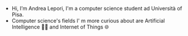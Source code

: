 - Hi, I’m Andrea Lepori, I'm a computer science student ad Università of Pisa.
- Computer science's fields I' m more curious about are Artificial Intelligence 🤖🧠  and Internet of Things  🌐


